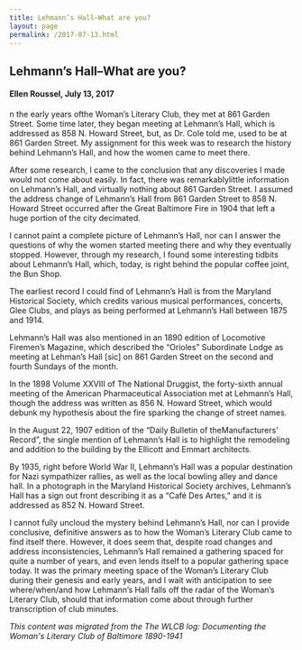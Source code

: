 ```yaml
---
title: Lehmann’s Hall–What are you?
layout: page
permalink: /2017-07-13.html
---
```


## Lehmann’s Hall–What are you?
#### Ellen Roussel, July 13, 2017

n the early years ofthe Woman’s Literary Club, they met at 861 Garden Street. Some time later, they began meeting at Lehmann’s Hall, which is addressed as 858 N. Howard Street, but, as Dr. Cole told me, used to be at 861 Garden Street. My assignment for this week was to research the history behind Lehmann’s Hall, and how the women came to meet there.

After some research, I came to the conclusion that any discoveries I made would not come about easily. In fact, there was remarkablylittle information on Lehmann’s Hall, and virtually nothing about 861 Garden Street. I assumed the address change of Lehmann’s Hall from 861 Garden Street to 858 N. Howard Street occurred after the Great Baltimore Fire in 1904 that left a huge portion of the city decimated.

I cannot paint a complete picture of Lehmann’s Hall, nor can I answer the questions of why the women started meeting there and why they eventually stopped. However, through my research, I found some interesting tidbits about Lehmann’s Hall, which, today, is right behind the popular coffee joint, the Bun Shop.

The earliest record I could find of Lehmann’s Hall is from the Maryland Historical Society, which credits various musical performances, concerts, Glee Clubs, and plays as being performed at Lehmann’s Hall between 1875 and 1914.

Lehmann’s Hall was also mentioned in an 1890 edition of Locomotive Firemen’s Magazine, which described the “Orioles” Subordinate Lodge as meeting at Lehman’s Hall [sic] on 861 Garden Street on the second and fourth Sundays of the month.

In the 1898 Volume XXVIII of The National Druggist, the forty-sixth annual meeting of the American Pharmaceutical Association met at Lehmann’s Hall, though the address was written as 856 N. Howard Street, which would debunk my hypothesis about the fire sparking the change of street names.

In the August 22, 1907 edition of the “Daily Bulletin of theManufacturers’ Record”, the single mention of Lehmann’s Hall is to highlight the remodeling and addition to the building by the Ellicott and Emmart architects.

By 1935, right before World War II, Lehmann’s Hall was a popular destination for Nazi sympathizer rallies, as well as the local bowling alley and dance hall. In a photograph in the Maryland Historical Society archives, Lehmann’s Hall has a sign out front describing it as a “Café Des Artes,” and it is addressed as 852 N. Howard Street.

I cannot fully uncloud the mystery behind Lehmann’s Hall, nor can I provide conclusive, definitive answers as to how the Woman’s Literary Club came to find itself there. However, it does seem that, despite road changes and address inconsistencies, Lehmann’s Hall remained a gathering spaced for quite a number of years, and even lends itself to a popular gathering space today. It was the primary meeting space of the Woman’s Literary Club during their genesis and early years, and I wait with anticipation to see where/when/and how Lehmann’s Hall falls off the radar of the Woman’s Literary Club, should that information come about through further transcription of club minutes.

*This content was migrated from the The WLCB log: Documenting the Woman's Literary Club of Baltimore 1890-1941*
